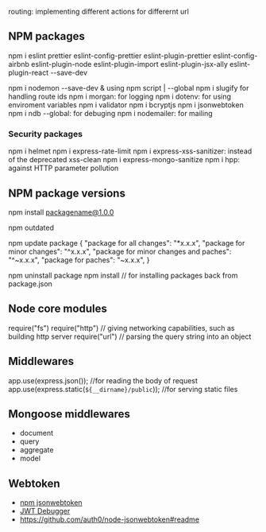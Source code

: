 routing: implementing different actions for differernt url

## NPM packages

npm i eslint prettier eslint-config-prettier eslint-plugin-prettier eslint-config-airbnb eslint-plugin-node eslint-plugin-import eslint-plugin-jsx-ally eslint-plugin-react --save-dev

npm i nodemon --save-dev & using npm script | --global
npm i slugify for handling route ids
npm i morgan: for logging
npm i dotenv: for using enviroment variables
npm i validator
npm i bcryptjs
npm i jsonwebtoken
npm i ndb --global: for debuging
npm i nodemailer: for mailing

### Security packages

npm i helmet
npm i express-rate-limit
npm i express-xss-sanitizer: instead of the deprecated xss-clean
npm i express-mongo-sanitize
npm i hpp: against HTTP parameter pollution

## NPM package versions

npm install packagename@1.0.0

npm outdated

npm update package
{
"package for all changes": "\*x.x.x",
"package for minor changes": "^x.x.x",
"package for minor changes and paches": "^~x.x.x",
"package for paches": "~x.x.x",
}

npm uninstall package
npm install // for installing packages back from package.json

## Node core modules

require("fs")
require("http") // giving networking capabilities, such as building http server
require("url") // parsing the query string into an object

## Middlewares

app.use(express.json()); //for reading the body of request
app.use(express.static(`${__dirname}/public`)); //for serving static files

## Mongoose middlewares

- document
- query
- aggregate
- model

## Webtoken

- [npm jsonwebtoken](https://www.npmjs.com/package/jsonwebtoken)
- [JWT Debugger](https://www.jwt.io)
- https://github.com/auth0/node-jsonwebtoken#readme

